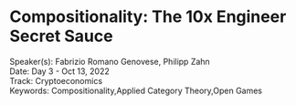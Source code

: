 # Compositionality: The 10x Engineer Secret Sauce

Speaker(s): Fabrizio Romano Genovese, Philipp Zahn  
Date: Day 3 - Oct 13, 2022  
Track: Cryptoeconomics  
Keywords: Compositionality,Applied Category Theory,Open Games  

